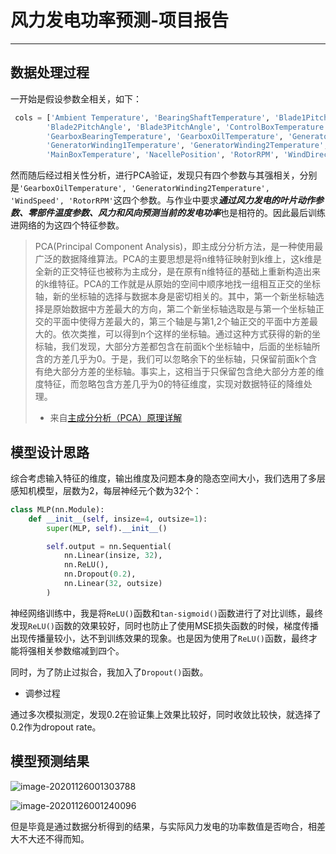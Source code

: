 # 风力发电功率预测-项目报告

***

## 数据处理过程

一开始是假设参数全相关，如下：

```python
 cols = ['Ambient Temperature', 'BearingShaftTemperature', 'Blade1PitchAngle',
        'Blade2PitchAngle', 'Blade3PitchAngle', 'ControlBoxTemperature',
        'GearboxBearingTemperature', 'GearboxOilTemperature', 'GeneratorRPM',
        'GeneratorWinding1Temperature', 'GeneratorWinding2Temperature', 'HubTemperature',
        'MainBoxTemperature', 'NacellePosition', 'RotorRPM', 'WindDirection', 'WindSpeed']
```
然而随后经过相关性分析，进行PCA验证，发现只有四个参数与其强相关，分别是`'GearboxOilTemperature', 'GeneratorWinding2Temperature', 'WindSpeed', 'RotorRPM'`这四个参数。与作业中要求***通过风力发电的叶片动作参数、零部件温度参数、风力和风向预测当前的发电功率***也是相符的。因此最后训练进网络的为这四个特征参数。

> PCA(Principal Component Analysis)，即主成分分析方法，是一种使用最广泛的数据降维算法。PCA的主要思想是将n维特征映射到k维上，这k维是全新的正交特征也被称为主成分，是在原有n维特征的基础上重新构造出来的k维特征。PCA的工作就是从原始的空间中顺序地找一组相互正交的坐标轴，新的坐标轴的选择与数据本身是密切相关的。其中，第一个新坐标轴选择是原始数据中方差最大的方向，第二个新坐标轴选取是与第一个坐标轴正交的平面中使得方差最大的，第三个轴是与第1,2个轴正交的平面中方差最大的。依次类推，可以得到n个这样的坐标轴。通过这种方式获得的新的坐标轴，我们发现，大部分方差都包含在前面k个坐标轴中，后面的坐标轴所含的方差几乎为0。于是，我们可以忽略余下的坐标轴，只保留前面k个含有绝大部分方差的坐标轴。事实上，这相当于只保留包含绝大部分方差的维度特征，而忽略包含方差几乎为0的特征维度，实现对数据特征的降维处理。
>
> - 来自[主成分分析（PCA）原理详解](https://blog.csdn.net/program_developer/article/details/80632779)

## 模型设计思路

综合考虑输入特征的维度，输出维度及问题本身的隐态空间大小，我们选用了多层感知机模型，层数为2，每层神经元个数为32个：

```python
class MLP(nn.Module):
    def __init__(self, insize=4, outsize=1):
        super(MLP, self).__init__()

        self.output = nn.Sequential(
            nn.Linear(insize, 32),
            nn.ReLU(),
            nn.Dropout(0.2),
            nn.Linear(32, outsize)
        )
```

神经网络训练中，我是将`ReLU()`函数和`tan-sigmoid()`函数进行了对比训练，最终发现`ReLU()`函数的效果较好，同时也防止了使用MSE损失函数的时候，梯度传播出现传播量较小，达不到训练效果的现象。也是因为使用了`ReLU()`函数，最终才能将强相关参数缩减到四个。

同时，为了防止过拟合，我加入了`Dropout()`函数。

- 调参过程

通过多次模拟测定，发现0.2在验证集上效果比较好，同时收敛比较快，就选择了0.2作为dropout rate。

## 模型预测结果

![image-20201126001303788](C:\Users\chenchen\AppData\Roaming\Typora\typora-user-images\image-20201126001303788.png)

![image-20201126001240096](C:\Users\chenchen\AppData\Roaming\Typora\typora-user-images\image-20201126001240096.png)

但是毕竟是通过数据分析得到的结果，与实际风力发电的功率数值是否吻合，相差大不大还不得而知。